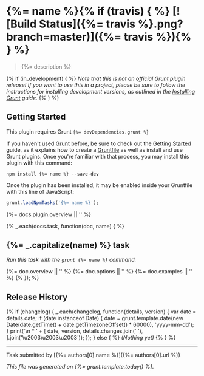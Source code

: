# {%= name %}{% if (travis) { %} [![Build Status]({%= travis %}.png?branch=master)]({%= travis %}){% } %}

> {%= description %}

{% if (in_development) { %}
_Note that this is not an official Grunt plugin release! If you want to use this in a project, please be sure to follow the instructions for installing development versions, as outlined in the [Installing Grunt](http://gruntjs.com/installing-grunt) guide._
{% } %}

## Getting Started
This plugin requires Grunt `{%= devDependencies.grunt %}`

If you haven't used [Grunt](http://gruntjs.com/) before, be sure to check out the [Getting Started](http://gruntjs.com/getting-started) guide, as it explains how to create a [Gruntfile](http://gruntjs.com/sample-gruntfile) as well as install and use Grunt plugins. Once you're familiar with that process, you may install this plugin with this command:

```shell
npm install {%= name %} --save-dev
```

Once the plugin has been installed, it may be enabled inside your Gruntfile with this line of JavaScript:

```js
grunt.loadNpmTasks('{%= name %}');
```

{%= docs.plugin.overview || '' %}

{% _.each(docs.task, function(doc, name) { %}
## {%= _.capitalize(name) %} task
_Run this task with the `grunt {%= name %}` command._

{%= doc.overview || '' %}
{%= doc.options || '' %}
{%= doc.examples || '' %}
{% }); %}
## Release History
{% if (changelog) {
  _.each(changelog, function(details, version) {
    var date = details.date;
    if (date instanceof Date) {
      date = grunt.template.date(new Date(date.getTime() + date.getTimezoneOffset() * 60000), 'yyyy-mm-dd');
    }
    print('\n * ' + [
      date,
      version,
      details.changes.join(' '),
    ].join('\u2003\u2003\u2003'));
  });
} else { %}
_(Nothing yet)_
{% } %}

***

Task submitted by [{%= authors[0].name %}]({%= authors[0].url %})

*This file was generated on {%= grunt.template.today() %}.*
